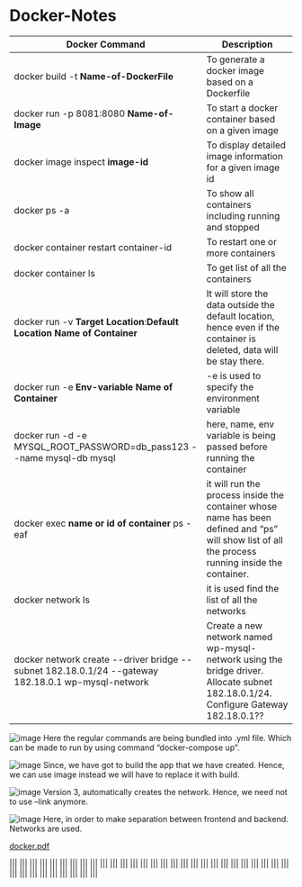# Docker-Notes

| Docker Command | Description |
| --- | ----------- |
| docker build -t **Name-of-DockerFile**  | To generate a docker image based on a Dockerfile |
| docker run -p 8081:8080 **Name-of-Image** | To start a docker container based on a given image |
|docker image inspect **image-id** |To display detailed image information for a given image id |
|docker ps -a|To show all containers including running and stopped|
|docker container restart container-id|To restart one or more containers|
|docker container ls |To get list of all the containers|
|docker run -v **Target Location**:**Default Location** **Name of Container**|It will store the data outside the default location, hence even if the container is deleted, data will be stay there.|
|docker run -e **Env-variable** **Name of Container**|-e is used to specify the environment variable|
|docker run -d -e MYSQL_ROOT_PASSWORD=db_pass123 --name mysql-db mysql|here, name, env variable is being passed before running the container|
|docker exec **name or id of container** ps -eaf| it will run the process inside the container whose name has been defined and “ps” will show list of all the process running inside the container.|
|docker network ls|it is used find the list of all the networks|
|docker network create --driver bridge --subnet 182.18.0.1/24 --gateway 182.18.0.1 wp-mysql-network|Create a new network named wp-mysql-network using the bridge driver. Allocate subnet 182.18.0.1/24. Configure Gateway 182.18.0.1??|

![image](https://user-images.githubusercontent.com/38420375/186398946-0e577f9c-fc4b-4349-8eaf-ae23954b86e0.png)
Here the regular commands are being bundled into .yml file. Which can be made to run by using command “docker-compose up”.

![image](https://user-images.githubusercontent.com/38420375/186398973-1b622cbf-b469-4dfa-a852-4acb86abb063.png)
Since, we have got to build the app that we have created. Hence, we can use image instead we will have to replace it with build. 

![image](https://user-images.githubusercontent.com/38420375/186399074-7e32b9a4-0659-4945-b04d-2152ba2e440f.png)
Version 3, automatically creates the network. Hence, we need not to use –link anymore.

 ![image](https://user-images.githubusercontent.com/38420375/186399174-854f976c-704b-4df7-b21e-e941094bfabe.png)
Here, in order to make separation between frontend and backend. Networks are used. 

[docker.pdf](https://github.com/shivam005/Important-Notes/files/9433548/docker.pdf)



|||
|||
|||
|||
|||
|||
|||
|||
|||
|||
|||
|||
|||
|||
|||
|||
|||
|||
|||
|||
|||
|||
|||
|||
|||
|||
|||
|||
|||
|||
|||
|||
||| 
|||
|||
|||
|||
